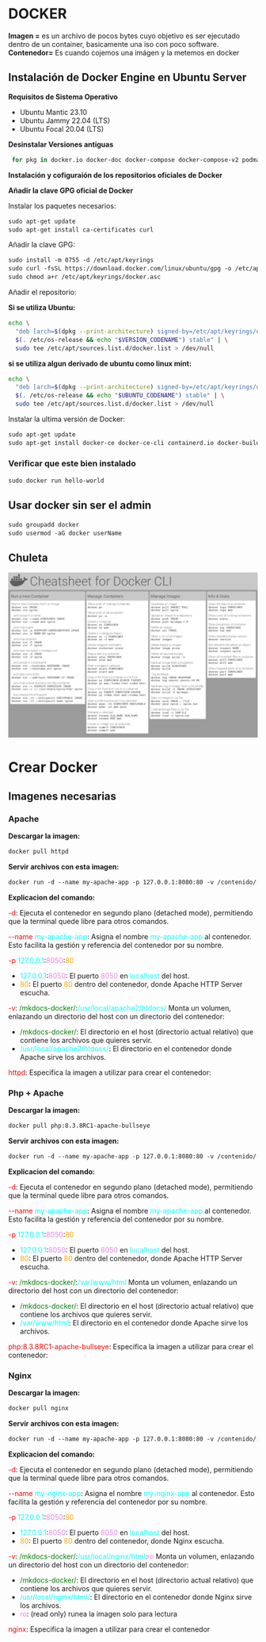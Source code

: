 # DOCKER

**Imagen =** es un archivo de pocos bytes cuyo objetivo es ser ejecutado dentro de un container, basicamente una iso con poco software.
**Contenedor=** Es cuando cojemos una imágen y la metemos en docker

## Instalación de Docker Engine en Ubuntu Server

**Requisitos de Sistema Operativo**

- Ubuntu Mantic 23.10
- Ubuntu Jammy 22.04 (LTS)
- Ubuntu Focal 20.04 (LTS)

**Desinstalar Versiones antiguas**

```bash
 for pkg in docker.io docker-doc docker-compose docker-compose-v2 podman-docker containerd runc; do sudo apt-get remove $pkg; done
```

**Instalación y cofiguraión de los repositorios oficiales de Docker**

**Añadir la clave GPG oficial de Docker**

Instalar los paquetes necesarios:

```apache
sudo apt-get update
sudo apt-get install ca-certificates curl
```

Añadir la clave GPG:

```apache
sudo install -m 0755 -d /etc/apt/keyrings
sudo curl -fsSL https://download.docker.com/linux/ubuntu/gpg -o /etc/apt/keyrings/docker.asc
sudo chmod a+r /etc/apt/keyrings/docker.asc
```

Añadir el repositorio:

**Si se utiliza Ubuntu:**

```bash
echo \
  "deb [arch=$(dpkg --print-architecture) signed-by=/etc/apt/keyrings/docker.asc] https://download.docker.com/linux/ubuntu \
  $(. /etc/os-release && echo "$VERSION_CODENAME") stable" | \
  sudo tee /etc/apt/sources.list.d/docker.list > /dev/null
```

**si se utiliza algun derivado de ubuntu como linux mint:**

```bash
echo \
  "deb [arch=$(dpkg --print-architecture) signed-by=/etc/apt/keyrings/docker.asc] https://download.docker.com/linux/ubuntu \
  $(. /etc/os-release && echo "$UBUNTU_CODENAME") stable" | \
  sudo tee /etc/apt/sources.list.d/docker.list > /dev/null
```

Instalar la ultima versión de Docker:

```apache
sudo apt-get update
sudo apt-get install docker-ce docker-ce-cli containerd.io docker-buildx-plugin docker-compose-plugin
```

### Verificar que este bien instalado

```apache
sudo docker run hello-world
```

## Usar docker sin ser el admin

```apache
sudo groupadd docker
sudo usermod -aG docker userName
```

## Chuleta

<img src="./img/cheatDocker.png">

# Crear Docker

## Imagenes necesarias

### Apache

**Descargar la imagen:**

```apache
docker pull httpd
```

**Servir archivos con esta imagen:**

```apache
docker run -d --name my-apache-app -p 127.0.0.1:8080:80 -v /contenido/:/usr/local/apache2/htdocs/ httpd
```

**Explicacion del comando:**


<span style="color:red;">-d</span>: Ejecuta el contenedor en segundo plano (detached mode), permitiendo que la terminal quede libre para otros comandos.

<span style="color:red;">--name</span> <span style="color:cyan;">my-apache-app</span>:
Asigna el nombre  <span style="color:cyan;">my-apache-app</span> al contenedor. Esto facilita la gestión y referencia del contenedor por su nombre.

<span style="color:red;">-p</span>  <span style="color:cyan;">127.0.0.1</span>:<span style="color:violet;">8050</span>:<span style="color:orange;">80</span>
  * <span style="color:cyan;">127.0.0.1</span>:<span style="color:violet;">8050</span>: El puerto <span style="color:violet;">8050</span> en <span style="color:cyan;">localhost</span> del host.
  * <span style="color:orange;">80</span>: El puerto <span style="color:orange;">80</span> dentro del contenedor, donde Apache HTTP Server escucha.

<span style="color:red;">-v</span>: <span style="color:green;">/mkdocs-docker/</span>:<span style="color:cyan;">/usr/local/apache2/htdocs/</span>
Monta un volumen, enlazando un directorio del host con un directorio del contenedor:
  * <span style="color:green;">/mkdocs-docker/</span>: El directorio en el host (directorio actual relativo) que contiene los archivos que quieres servir.
  * <span style="color:cyan;">/usr/local/apache2/htdocs/</span>: El directorio en el contenedor donde Apache sirve los archivos.

<span style="color:red;">httpd</span>:
Especifica la imagen a utilizar para crear el contenedor:

### Php + Apache

**Descargar la imagen:**

```apache
docker pull php:8.3.8RC1-apache-bullseye
```

**Servir archivos con esta imagen:**

```apache
docker run -d --name my-apache-app -p 127.0.0.1:8080:80 -v /contenido/:/var/www/html php:8.3.8RC1-apache-bullseye
```

**Explicacion del comando:**


<span style="color:red;">-d</span>: Ejecuta el contenedor en segundo plano (detached mode), permitiendo que la terminal quede libre para otros comandos.

<span style="color:red;">--name</span> <span style="color:cyan;">my-apache-app</span>:
Asigna el nombre  <span style="color:cyan;">my-apache-app</span> al contenedor. Esto facilita la gestión y referencia del contenedor por su nombre.

<span style="color:red;">-p</span>  <span style="color:cyan;">127.0.0.1</span>:<span style="color:violet;">8050</span>:<span style="color:orange;">80</span>
  * <span style="color:cyan;">127.0.0.1</span>:<span style="color:violet;">8050</span>: El puerto <span style="color:violet;">8050</span> en <span style="color:cyan;">localhost</span> del host.
  * <span style="color:orange;">80</span>: El puerto <span style="color:orange;">80</span> dentro del contenedor, donde Apache HTTP Server escucha.

<span style="color:red;">-v</span>: <span style="color:green;">/mkdocs-docker/</span>:<span style="color:cyan;">/var/www/html</span>
Monta un volumen, enlazando un directorio del host con un directorio del contenedor:
  * <span style="color:green;">/mkdocs-docker/</span>: El directorio en el host (directorio actual relativo) que contiene los archivos que quieres servir.
  * <span style="color:cyan;">/var/www/html</span>: El directorio en el contenedor donde Apache sirve los archivos.

<span style="color:red;">php:8.3.8RC1-apache-bullseye</span>:
Especifica la imagen a utilizar para crear el contenedor:

### Nginx

**Descargar la imagen:**

```apache
docker pull nginx
```

**Servir archivos con esta imagen:**

```apache
docker run -d --name my-apache-app -p 127.0.0.1:8080:80 -v /contenido/:/usr/local/nginx/html:ro nginx
```

**Explicacion del comando:**


<span style="color:red;">-d</span>: Ejecuta el contenedor en segundo plano (detached mode), permitiendo que la terminal quede libre para otros comandos.

<span style="color:red;">--name</span> <span style="color:cyan;">my-nginx-app</span>:
Asigna el nombre  <span style="color:cyan;">my-nginx-app</span> al contenedor. Esto facilita la gestión y referencia del contenedor por su nombre.

<span style="color:red;">-p</span>  <span style="color:cyan;">127.0.0.1</span>:<span style="color:violet;">8050</span>:<span style="color:orange;">80</span>
  * <span style="color:cyan;">127.0.0.1</span>:<span style="color:violet;">8050</span>: El puerto <span style="color:violet;">8050</span> en <span style="color:cyan;">localhost</span> del host.
  * <span style="color:orange;">80</span>: El puerto <span style="color:orange;">80</span> dentro del contenedor, donde Nginx escucha.

<span style="color:red;">-v</span>: <span style="color:green;">/mkdocs-docker/</span>:<span style="color:cyan;">/usr/local/nginx/html</span>:<span style="color:violet;">ro</span>
Monta un volumen, enlazando un directorio del host con un directorio del contenedor:
  * <span style="color:green;">/mkdocs-docker/</span>: El directorio en el host (directorio actual relativo) que contiene los archivos que quieres servir.
  * <span style="color:cyan;">/usr/local/nginx/html/</span>: El directorio en el contenedor donde Nginx sirve los archivos.
  * <span style="color:violet;">ro</span>: (read only) runea la imagen solo para lectura

<span style="color:red;">nginx</span>:
Especifica la imagen a utilizar para crear el contenedor

